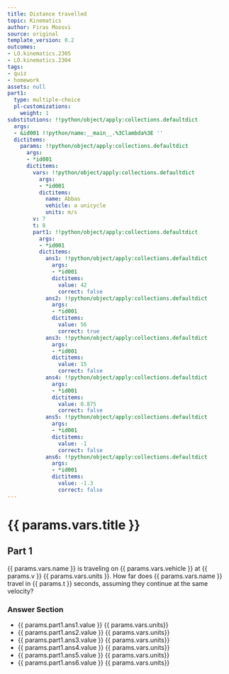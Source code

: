```yaml
---
title: Distance travelled
topic: Kinematics
author: Firas Moosvi
source: original
template_version: 0.2
outcomes:
- LO.kinematics.2305
- LO.kinematics.2304
tags:
- quiz
- homework
assets: null
part1:
  type: multiple-choice
  pl-customizations:
    weight: 1
substitutions: !!python/object/apply:collections.defaultdict
  args:
  - &id001 !!python/name:__main__.%3Clambda%3E ''
  dictitems:
    params: !!python/object/apply:collections.defaultdict
      args:
      - *id001
      dictitems:
        vars: !!python/object/apply:collections.defaultdict
          args:
          - *id001
          dictitems:
            name: Abbas
            vehicle: a unicycle
            units: m/s
        v: 7
        t: 8
        part1: !!python/object/apply:collections.defaultdict
          args:
          - *id001
          dictitems:
            ans1: !!python/object/apply:collections.defaultdict
              args:
              - *id001
              dictitems:
                value: 42
                correct: false
            ans2: !!python/object/apply:collections.defaultdict
              args:
              - *id001
              dictitems:
                value: 56
                correct: true
            ans3: !!python/object/apply:collections.defaultdict
              args:
              - *id001
              dictitems:
                value: 15
                correct: false
            ans4: !!python/object/apply:collections.defaultdict
              args:
              - *id001
              dictitems:
                value: 0.875
                correct: false
            ans5: !!python/object/apply:collections.defaultdict
              args:
              - *id001
              dictitems:
                value: -1
                correct: false
            ans6: !!python/object/apply:collections.defaultdict
              args:
              - *id001
              dictitems:
                value: -1.3
                correct: false
---
```

# {{ params.vars.title }}
## Part 1

{{ params.vars.name }} is traveling on {{ params.vars.vehicle }} at {{ params.v }} {{ params.vars.units }}.
How far does {{ params.vars.name }} travel in {{ params.t }} seconds, assuming they continue at the same velocity?

### Answer Section

- {{ params.part1.ans1.value }} {{ params.vars.units}}
- {{ params.part1.ans2.value }} {{ params.vars.units}}
- {{ params.part1.ans3.value }} {{ params.vars.units}}
- {{ params.part1.ans4.value }} {{ params.vars.units}}
- {{ params.part1.ans5.value }} {{ params.vars.units}}
- {{ params.part1.ans6.value }} {{ params.vars.units}}
